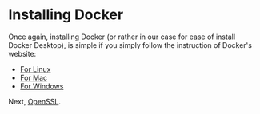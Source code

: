 # Installing Docker

Once again, installing Docker (or rather in our case for ease of install Docker Desktop), is simple if you simply follow the instruction of Docker's website:

- [For Linux](https://docs.docker.com/desktop/install/linux-install/)
- [For Mac](https://docs.docker.com/desktop/install/mac-install/)
- [For Windows](https://docs.docker.com/desktop/install/windows-install/)

Next, [OpenSSL](Install_OpenSSL.md).
